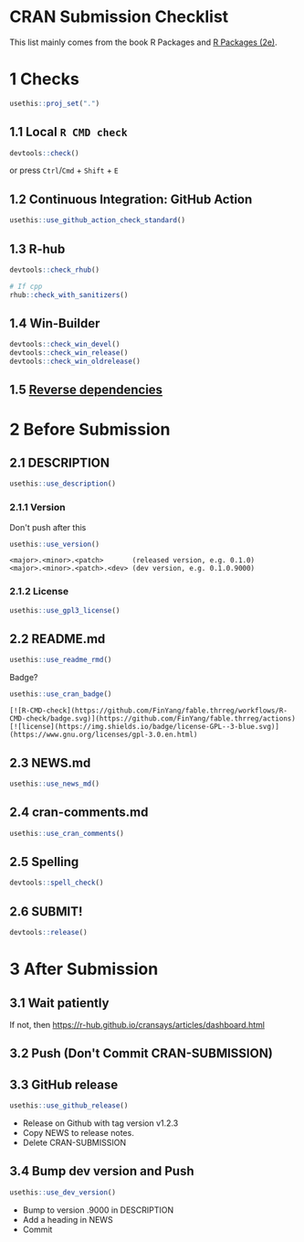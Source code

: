 
<!-- README.md is generated from README.Rmd. Please edit that file -->

# CRAN Submission Checklist

This list mainly comes from the book R Packages and [R Packages
(2e)](https://r-pkgs.org/). <!-- badges: start -->

<!-- badges: end -->

# 1 Checks

``` r
usethis::proj_set(".")
```

## 1.1 Local `R CMD check`

``` r
devtools::check()
```

or press `Ctrl`/`Cmd` + `Shift` + `E`

## 1.2 Continuous Integration: GitHub Action

``` r
usethis::use_github_action_check_standard()
```

## 1.3 R-hub

``` r
devtools::check_rhub()

# If cpp
rhub::check_with_sanitizers()
```

## 1.4 Win-Builder

``` r
devtools::check_win_devel()
devtools::check_win_release()
devtools::check_win_oldrelease()
```

## 1.5 [Reverse dependencies](https://r-pkgs.org/release.html#release-deps)

# 2 Before Submission

## 2.1 DESCRIPTION

``` r
usethis::use_description()
```

### 2.1.1 Version

Don't push after this

``` r
usethis::use_version()
```

    <major>.<minor>.<patch>       (released version, e.g. 0.1.0)
    <major>.<minor>.<patch>.<dev> (dev version, e.g. 0.1.0.9000)

### 2.1.2 License

``` r
usethis::use_gpl3_license()
```

## 2.2 README.md

``` r
usethis::use_readme_rmd()
```

Badge?

``` r
usethis::use_cran_badge()
```

    [![R-CMD-check](https://github.com/FinYang/fable.thrreg/workflows/R-CMD-check/badge.svg)](https://github.com/FinYang/fable.thrreg/actions)
    [![license](https://img.shields.io/badge/license-GPL--3-blue.svg)](https://www.gnu.org/licenses/gpl-3.0.en.html)

## 2.3 NEWS.md

``` r
usethis::use_news_md()
```

## 2.4 cran-comments.md

``` r
usethis::use_cran_comments()
```

## 2.5 Spelling

``` r
devtools::spell_check()
```

## 2.6 SUBMIT!

``` r
devtools::release()
```

# 3 After Submission

## 3.1 Wait patiently

If not, then <https://r-hub.github.io/cransays/articles/dashboard.html>

## 3.2 Push (Don't Commit CRAN-SUBMISSION)

## 3.3 GitHub release

``` r
usethis::use_github_release()
```

- Release on Github with tag version v1.2.3
- Copy NEWS to release notes.
- Delete CRAN-SUBMISSION


## 3.4 Bump dev version and Push

``` r
usethis::use_dev_version()
```

- Bump to version .9000 in DESCRIPTION
- Add a heading in NEWS
- Commit

